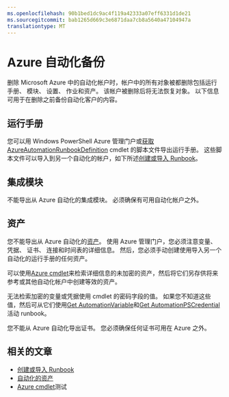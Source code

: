 ```yaml
---
ms.openlocfilehash: 90b1bed1dc9ac4f119a42333a07eff6331d1de21
ms.sourcegitcommit: bab1265d669c3e6871daa7cb8a5640a47104947a
translationtype: MT
---
```

<properties 
   pageTitle="Azure 自动化备份"
   description="介绍如何备份自动化客户的内容，以便删除自动化帐户后，可以保留它们。"
   services="automation"
   documentationCenter=""
   authors="bwren"
   manager="stevenka"
   editor="tysonn" />
<tags 
   ms.service="automation"
   ms.devlang="na"
   ms.topic="article"
   ms.tgt_pltfrm="na"
   ms.workload="infrastructure-services"
   ms.date="07/22/2015"
   ms.author="bwren" />

# Azure 自动化备份

删除 Microsoft Azure 中的自动化帐户时，帐户中的所有对象被都删除包括运行手册、 模块、 设置、 作业和资产。 该帐户被删除后将无法恢复对象。  以下信息可用于在删除之前备份自动化客户的内容。 

## 运行手册

您可以用 Windows PowerShell Azure 管理门户或[获取 AzureAutomationRunbookDefinition](https://msdn.microsoft.com/library/dn690269.aspx) cmdlet 的脚本文件导出运行手册。  这些脚本文件可以导入到另一个自动化的帐户，如下所述[创建或导入 Runbook](https://msdn.microsoft.com/library/dn643637.aspx)。


## 集成模块

不能导出从 Azure 自动化的集成模块。  必须确保有可用自动化帐户之外。

## 资产

您不能导出从 Azure 自动化的[资产](https://msdn.microsoft.com/library/dn939988.aspx)。  使用 Azure 管理门户，您必须注意变量、 凭据、 证书、 连接和时间表的详细信息。  然后，您必须手动创建使用导入另一个自动化的运行手册的任何资产。

可以使用[Azure cmdlet](https://msdn.microsoft.com/library/dn690262.aspx)来检索详细信息的未加密的资产，然后将它们另存供将来参考或其他自动化帐户中创建等效的资产。

无法检索加密的变量或凭据使用 cmdlet 的密码字段的值。  如果您不知道这些值，然后可从它们使用[Get AutomationVariable](https://msdn.microsoft.com/library/dn940012.aspx)和[Get AutomationPSCredential](https://msdn.microsoft.com/library/dn940015.aspx)活动 runbook。

您不能从 Azure 自动化导出证书。  您必须确保任何证书可用在 Azure 之外。

## 相关的文章

- [创建或导入 Runbook](https://msdn.microsoft.com/library/dn643637.aspx)
- [自动化的资产](https://msdn.microsoft.com/library/dn939988.aspx)
- [Azure cmdlet](https://msdn.microsoft.com/library/dn690262.aspx)测试

